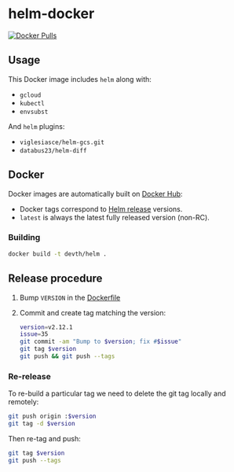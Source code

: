 # helm-docker

[![Docker Pulls](https://img.shields.io/docker/pulls/devth/helm.svg?style=flat-square)](https://hub.docker.com/r/devth/helm/)

## Usage

This Docker image includes `helm` along with:

- `gcloud`
- `kubectl`
- `envsubst`

And `helm` plugins:

- `viglesiasce/helm-gcs.git`
- `databus23/helm-diff`

## Docker

Docker images are automatically built on [Docker
Hub](https://hub.docker.com/r/devth/helm/):

- Docker tags correspond to [Helm
  release](https://github.com/helm/helm/releases) versions.
- `latest` is always the latest fully released version (non-RC).

### Building

```bash
docker build -t devth/helm .
```

## Release procedure

1. Bump `VERSION` in the [Dockerfile](Dockerfile)
1. Commit and create tag matching the version:

   ```bash
   version=v2.12.1
   issue=35
   git commit -am "Bump to $version; fix #$issue"
   git tag $version
   git push && git push --tags
   ```

### Re-release

To re-build a particular tag we need to delete the git tag locally and remotely:

```bash
git push origin :$version
git tag -d $version
```

Then re-tag and push:

```bash
git tag $version
git push --tags
```
